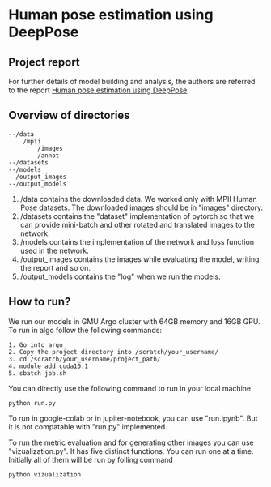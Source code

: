 # Human pose estimation using DeepPose

## Project report
For further details of model building and analysis, the authors are referred to the report [Human pose estimation using DeepPose](https://github.com/akabiraka/cs682_computer_vision/blob/master/project_human_pose_estimation/report_presentation/Human_pose_estimation.pdf).

## Overview of directories
```
--/data
    /mpii
        /images
        /annot
--/datasets
--/models
--/output_images
--/output_models
```
1. /data contains the downloaded data. We worked only with MPII Human Pose datasets. The downloaded images should be in "images" directory.
2. /datasets contains the "dataset" implementation of pytorch so that we can provide mini-batch and other rotated and translated images to the network.
3. /models contains the implementation of the network and loss function used in the network.
4. /output_images contains the images while evaluating the model, writing the report and so on.
5. /output_models contains the "log" when we run the models.

## How to run?
We run our models in GMU Argo cluster with 64GB memory and 16GB GPU. To run in algo follow the following commands:
```
1. Go into argo
2. Copy the project directory into /scratch/your_username/
3. cd /scratch/your_username/project_path/
4. module add cuda10.1
5. sbatch job.sh
```

You can directly use the following command to run in your local machine
```
python run.py
```

To run in google-colab or in jupiter-notebook, you can use "run.ipynb". But it is not compatable with "run.py" implemented.

To run the metric evaluation and for generating other images you can use "vizualization.py". It has five distinct functions. You can run one at a time. Initially all of them will be run by folling command
```
python vizualization
```

